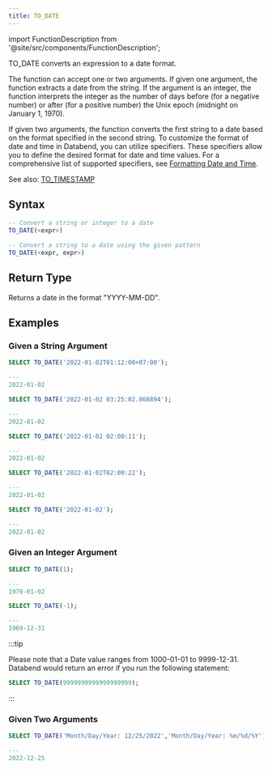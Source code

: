 ```yaml
---
title: TO_DATE
---
```

import FunctionDescription from '@site/src/components/FunctionDescription';

<FunctionDescription description="introduced in v1.1.39"/>

TO_DATE converts an expression to a date format. 

The function can accept one or two arguments. If given one argument, the function extracts a date from the string. If the argument is an integer, the function interprets the integer as the number of days before (for a negative number) or after (for a positive number) the Unix epoch (midnight on January 1, 1970). 

If given two arguments, the function converts the first string to a date based on the format specified in the second string. To customize the format of date and time in Databend, you can utilize specifiers. These specifiers allow you to define the desired format for date and time values. For a comprehensive list of supported specifiers, see [Formatting Date and Time](../../13-sql-reference/10-data-types/20-data-type-time-date-types.md#formatting-date-and-time).

See also: [TO_TIMESTAMP](totimestamp.md)

## Syntax

```sql
-- Convert a string or integer to a date
TO_DATE(<expr>)

-- Convert a string to a date using the given pattern
TO_DATE(<expr, expr>)
```

## Return Type

Returns a date in the format "YYYY-MM-DD".

## Examples

### Given a String Argument

```sql
SELECT TO_DATE('2022-01-02T01:12:00+07:00');

---
2022-01-02

SELECT TO_DATE('2022-01-02 03:25:02.868894');

---
2022-01-02

SELECT TO_DATE('2022-01-02 02:00:11');

---
2022-01-02

SELECT TO_DATE('2022-01-02T02:00:22');

---
2022-01-02

SELECT TO_DATE('2022-01-02');

---
2022-01-02
```

### Given an Integer Argument

```sql
SELECT TO_DATE(1);

---
1970-01-02

SELECT TO_DATE(-1);

---
1969-12-31
```

:::tip

Please note that a Date value ranges from 1000-01-01 to 9999-12-31. Databend would return an error if you run the following statement:

```sql
SELECT TO_DATE(9999999999999999999);
```
:::

### Given Two Arguments

```sql
SELECT TO_DATE('Month/Day/Year: 12/25/2022','Month/Day/Year: %m/%d/%Y');

---
2022-12-25
```
